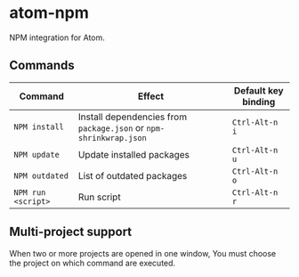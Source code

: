 # atom-npm

NPM integration for Atom.

## Commands

| Command | Effect | Default key binding |
|---------|--------|---------------------|
| `NPM install` | Install dependencies from `package.json` or `npm-shrinkwrap.json` | `Ctrl-Alt-n i` |
| `NPM update` | Update installed packages | `Ctrl-Alt-n u` |
| `NPM outdated` | List of outdated packages | `Ctrl-Alt-n o` |
| `NPM run <script>` | Run script | `Ctrl-Alt-n r` |

## Multi-project support

When two or more projects are opened in one window, You must choose the project on which command are executed.
